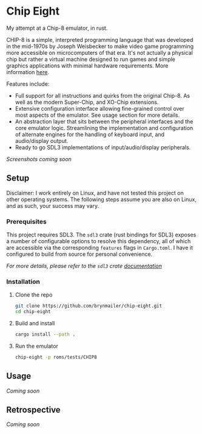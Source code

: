 # Chip Eight

My attempt at a Chip-8 emulator, in rust.

CHIP-8 is a simple, interpreted programming language that was developed in the mid-1970s by Joseph Weisbecker to make video game programming more accessible on microcomputers of that era. It's not actually a physical chip but rather a virtual machine designed to run games and simple graphics applications with minimal hardware requirements. More information [here](https://en.wikipedia.org/wiki/CHIP-8).

Features include:
- Full support for all instructions and quirks from the original Chip-8. As well as the modern Super-Chip, and XO-Chip extensions.
- Extensive configuration interface allowing fine-grained control over most aspects of the emulator. See usage section for more details.
- An abstraction layer that sits between the peripheral interfaces and the core emulator logic. Streamlining the implementation and configuration of alternate engines for the handling of keyboard input, and audio/display output.
- Ready to go SDL3 implementations of input/audio/display peripherals.



_Screenshots coming soon_



## Setup

Disclaimer: I work entirely on Linux, and have not tested this project on other operating systems. The following steps assume you are also on Linux, and as such, your success may vary.

### Prerequisites

This project requires SDL3. The `sdl3` crate (rust bindings for SDL3) exposes a number of configurable options to resolve this dependency, all of which are accessible via the corresponding `features` flags in `Cargo.toml`. I have it configured to build from source for personal convenience.

_For more details, please refer to the `sdl3` crate [documentation](https://github.com/maia-s/sdl3-sys-rs/tree/main/sdl3-sys#usage)_

### Installation

1. Clone the repo
    ```sh
    git clone https://github.com/brynmailer/chip-eight.git
    cd chip-eight
    ```
2. Build and install
    ```sh
    cargo install --path .
    ```
2. Run the emulator
    ```sh
    chip-eight -p roms/tests/CHIP8
    ```


## Usage

_Coming soon_



## Retrospective

_Coming soon_
